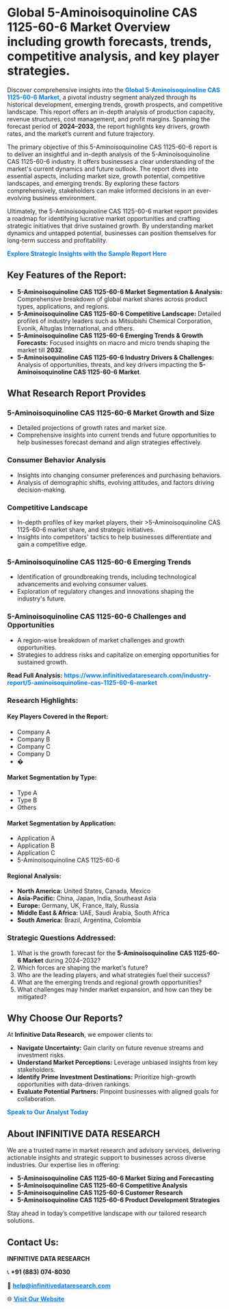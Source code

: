 <h1>Global 5-Aminoisoquinoline CAS 1125-60-6 Market Overview including growth forecasts, trends, competitive analysis, and key player strategies.</h1>
<p>
Discover comprehensive insights into the 
<a href="https://www.infinitivedataresearch.com/industry-report/5-aminoisoquinoline-cas-1125-60-6-market" rel="dofollow" style="color: #007BFF; text-decoration: none;"><strong>Global 5-Aminoisoquinoline CAS 1125-60-6 Market</strong></a>, a pivotal industry segment analyzed through its historical development, emerging trends, growth prospects, and competitive landscape. This report offers an in-depth analysis of production capacity, revenue structures, cost management, and profit margins. Spanning the forecast period of <strong>2024–2033</strong>, the report highlights key drivers, growth rates, and the market’s current and future trajectory.
</p>
<p>
The primary objective of this 5-Aminoisoquinoline CAS 1125-60-6 report is to deliver an insightful and in-depth analysis of the 5-Aminoisoquinoline CAS 1125-60-6 industry. It offers businesses a clear understanding of the market's current dynamics and future outlook. The report dives into essential aspects, including market size, growth potential, competitive landscapes, and emerging trends. By exploring these factors comprehensively, stakeholders can make informed decisions in an ever-evolving business environment.
</p>
<p>
Ultimately, the 5-Aminoisoquinoline CAS 1125-60-6 market report provides a roadmap for identifying lucrative market opportunities and crafting strategic initiatives that drive sustained growth. By understanding market dynamics and untapped potential, businesses can position themselves for long-term success and profitability.
</p>
<p>
<a href="https://www.infinitivedataresearch.com/request-sample/reportId=110807" style="color: #007BFF; text-decoration: none;"><strong>Explore Strategic Insights with the Sample Report Here</strong></a>
</p>

<h2>Key Features of the Report:</h2>
<ul>
<li><strong>5-Aminoisoquinoline CAS 1125-60-6 Market Segmentation & Analysis:</strong> Comprehensive breakdown of global market shares across product types, applications, and regions.</li>
<li><strong>5-Aminoisoquinoline CAS 1125-60-6 Competitive Landscape:</strong> Detailed profiles of industry leaders such as Mitsubishi Chemical Corporation, Evonik, Altuglas International, and others.</li>
<li><strong>5-Aminoisoquinoline CAS 1125-60-6 Emerging Trends & Growth Forecasts:</strong> Focused insights on macro and micro trends shaping the market till <strong>2032</strong>.</li>
<li><strong>5-Aminoisoquinoline CAS 1125-60-6 Industry Drivers & Challenges:</strong> Analysis of opportunities, threats, and key drivers impacting the <strong>5-Aminoisoquinoline CAS 1125-60-6 Market</strong>.</li>
</ul>

<h2>What Research Report Provides</h2>
<h3>5-Aminoisoquinoline CAS 1125-60-6 Market Growth and Size</h3>
<ul>
<li>Detailed projections of growth rates and market size.</li>
<li>Comprehensive insights into current trends and future opportunities to help businesses forecast demand and align strategies effectively.</li>
</ul>

<h3>Consumer Behavior Analysis</h3>
<ul>
<li>Insights into changing consumer preferences and purchasing behaviors.</li>
<li>Analysis of demographic shifts, evolving attitudes, and factors driving decision-making.</li>
</ul>

<h3>Competitive Landscape</h3>
<ul>
<li>In-depth profiles of key market players, their >5-Aminoisoquinoline CAS 1125-60-6 market share, and strategic initiatives.</li>
<li>Insights into competitors' tactics to help businesses differentiate and gain a competitive edge.</li>
</ul>

<h3>5-Aminoisoquinoline CAS 1125-60-6 Emerging Trends</h3>
<ul>
<li>Identification of groundbreaking trends, including technological advancements and evolving consumer values.</li>
<li>Exploration of regulatory changes and innovations shaping the industry's future.</li>
</ul>

<h3>5-Aminoisoquinoline CAS 1125-60-6 Challenges and Opportunities</h3>
<ul>
<li>A region-wise breakdown of market challenges and growth opportunities.</li>
<li>Strategies to address risks and capitalize on emerging opportunities for sustained growth.</li>
</ul>
<p><strong>Read Full Analysis:</strong> <a href="https://www.infinitivedataresearch.com/industry-report/5-aminoisoquinoline-cas-1125-60-6-market" rel="dofollow" style="color: #007BFF; text-decoration: none;"><strong>https://www.infinitivedataresearch.com/industry-report/5-aminoisoquinoline-cas-1125-60-6-market</strong></a></p>
<h3>Research Highlights:</h3>
<h4>Key Players Covered in the Report:</h4>
<ul><li>Company A</li><li>Company B</li><li>Company C</li><li>Company D</li><li>�</li></ul>
<h4>Market Segmentation by Type:</h4>
<ul><li>Type A</li><li>Type B</li><li>Others</li></ul>
<h4>Market Segmentation by Application:</h4>
<ul><li>Application A</li><li>Application B</li><li>Application C</li><li>5-Aminoisoquinoline CAS 1125-60-6</li></ul>

<h4>Regional Analysis:</h4>
<ul>
<li><strong>North America:</strong> United States, Canada, Mexico</li>
<li><strong>Asia-Pacific:</strong> China, Japan, India, Southeast Asia</li>
<li><strong>Europe:</strong> Germany, UK, France, Italy, Russia</li>
<li><strong>Middle East & Africa:</strong> UAE, Saudi Arabia, South Africa</li>
<li><strong>South America:</strong> Brazil, Argentina, Colombia</li>
</ul>

<h3>Strategic Questions Addressed:</h3>
<ol>
<li>What is the growth forecast for the <strong>5-Aminoisoquinoline CAS 1125-60-6 Market</strong> during 2024–2032?</li>
<li>Which forces are shaping the market's future?</li>
<li>Who are the leading players, and what strategies fuel their success?</li>
<li>What are the emerging trends and regional growth opportunities?</li>
<li>What challenges may hinder market expansion, and how can they be mitigated?</li>
</ol>

<h2>Why Choose Our Reports?</h2>
<p>At <strong>Infinitive Data Research</strong>, we empower clients to:</p>
<ul>
<li><strong>Navigate Uncertainty:</strong> Gain clarity on future revenue streams and investment risks.</li>
<li><strong>Understand Market Perceptions:</strong> Leverage unbiased insights from key stakeholders.</li>
<li><strong>Identify Prime Investment Destinations:</strong> Prioritize high-growth opportunities with data-driven rankings.</li>
<li><strong>Evaluate Potential Partners:</strong> Pinpoint businesses with aligned goals for collaboration.</li>
</ul>
<p><a href="https://www.infinitivedataresearch.com/industry-report/5-aminoisoquinoline-cas-1125-60-6-market" rel="dofollow" style="color: #007BFF; text-decoration: none;"><strong>Speak to Our Analyst Today</strong></a></p>

<h2>About INFINITIVE DATA RESEARCH</h2>
<p>We are a trusted name in market research and advisory services, delivering actionable insights and strategic support to businesses across diverse industries. Our expertise lies in offering:</p>
<ul>
<li><strong>5-Aminoisoquinoline CAS 1125-60-6 Market Sizing and Forecasting</strong></li>
<li><strong>5-Aminoisoquinoline CAS 1125-60-6 Competitive Analysis</strong></li>
<li><strong>5-Aminoisoquinoline CAS 1125-60-6 Customer Research</strong></li>
<li><strong>5-Aminoisoquinoline CAS 1125-60-6 Product Development Strategies</strong></li>
</ul>
<p>Stay ahead in today’s competitive landscape with our tailored research solutions.</p>

<h2>Contact Us:</h2>
<p><strong>INFINITIVE DATA RESEARCH</strong></p>
<p>📞 <strong>+91 (883) 074-8030</strong></p>
<p>📧 <strong><a href="mailto:help@infinitivedataresearch.com" style="color: #007BFF;">help@infinitivedataresearch.com</a></strong></p>
<p>🌐 <strong><a href="https://www.infinitivedataresearch.com" rel="dofollow" style="color: #007BFF;">Visit Our Website</a></strong></p>